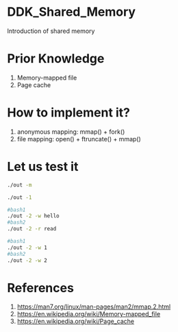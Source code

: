 # DDK_Shared_Memory
Introduction of shared memory

# Prior Knowledge
1. Memory-mapped file
2. Page cache

# How to implement it?
1. anonymous mapping: mmap() + fork()
2. file mapping: open() + ftruncate() + mmap()

# Let us test it
```sh
./out -m
```

```sh
./out -1
```

```sh
#bash1
./out -2 -w hello
#bash2
./out -2 -r read
```

```sh
#bash1
./out -2 -w 1
#bash2
./out -2 -w 2
```

# References
1. https://man7.org/linux/man-pages/man2/mmap.2.html
2. https://en.wikipedia.org/wiki/Memory-mapped_file
3. https://en.wikipedia.org/wiki/Page_cache
